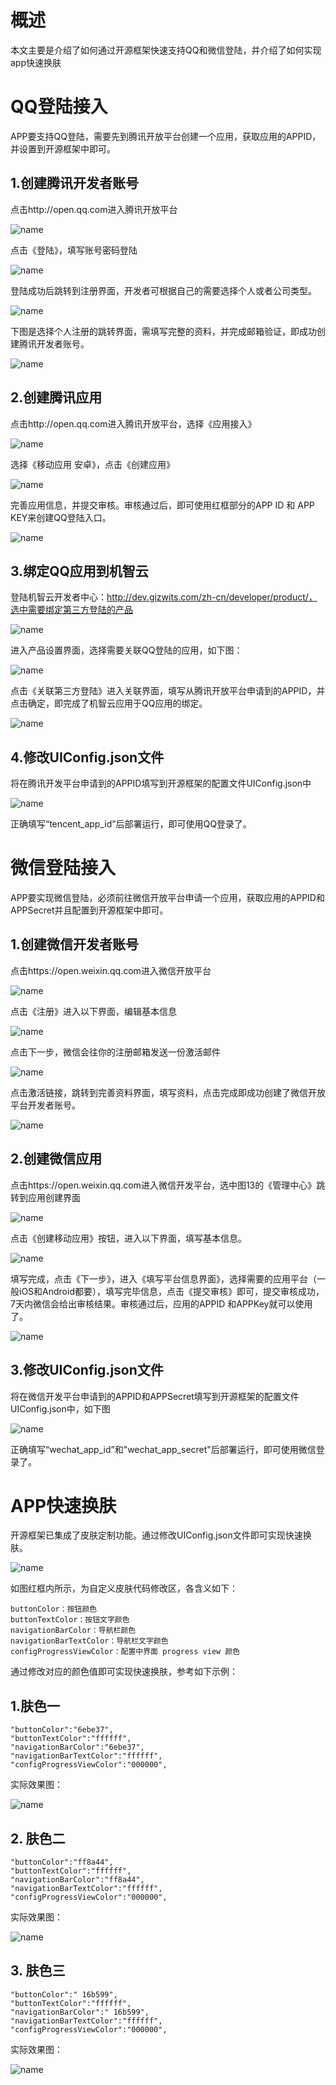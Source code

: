 # 概述
本文主要是介绍了如何通过开源框架快速支持QQ和微信登陆，并介绍了如何实现app快速换肤

# QQ登陆接入

APP要支持QQ登陆，需要先到腾讯开放平台创建一个应用，获取应用的APPID，并设置到开源框架中即可。
    
## 1.创建腾讯开发者账号

   点击http://open.qq.com进入腾讯开放平台
   
 ![name](/assets/zh-cn/AppDev/AppFrame/android/change/1478074977472.png)

   点击《登陆》，填写账号密码登陆
   
![name](/assets/zh-cn/AppDev/AppFrame/android/change/1478075035627.png)

登陆成功后跳转到注册界面，开发者可根据自己的需要选择个人或者公司类型。

 ![name](/assets/zh-cn/AppDev/AppFrame/android/change/1478075057029.png)

下图是选择个人注册的跳转界面，需填写完整的资料，并完成邮箱验证，即成功创建腾讯开发者账号。
 
![name](/assets/zh-cn/AppDev/AppFrame/android/change/1478075072214.png)

## 2.创建腾讯应用

点击http://open.qq.com进入腾讯开放平台，选择《应用接入》
 
![name](/assets/zh-cn/AppDev/AppFrame/android/change/1478075093037.png)

   选择《移动应用 安卓》，点击《创建应用》
   
 ![name](/assets/zh-cn/AppDev/AppFrame/android/change/1478075148169.png)

完善应用信息，并提交审核。审核通过后，即可使用红框部分的APP ID 和 APP KEY来创建QQ登陆入口。

![name](/assets/zh-cn/AppDev/AppFrame/android/change/1478075167275.png)

## 3.绑定QQ应用到机智云

登陆机智云开发者中心：http://dev.gizwits.com/zh-cn/developer/product/，选中需要绑定第三方登陆的产品

![name](/assets/zh-cn/AppDev/AppFrame/android/change/1478075216544.png)

进入产品设置界面，选择需要关联QQ登陆的应用，如下图：
 
 ![name](/assets/zh-cn/AppDev/AppFrame/android/change/1478075231726.png)

点击《关联第三方登陆》进入关联界面，填写从腾讯开放平台申请到的APPID，并点击确定，即完成了机智云应用于QQ应用的绑定。

![name](/assets/zh-cn/AppDev/AppFrame/android/change/1478075247601.png)

         
## 4.修改UIConfig.json文件

将在腾讯开发平台申请到的APPID填写到开源框架的配置文件UIConfig.json中
 
![name](/assets/zh-cn/AppDev/AppFrame/android/change/1478075283475.png)

正确填写“tencent_app_id”后部署运行，即可使用QQ登录了。

# 微信登陆接入

APP要实现微信登陆，必须前往微信开放平台申请一个应用，获取应用的APPID和APPSecret并且配置到开源框架中即可。

## 1.创建微信开发者账号

点击https://open.weixin.qq.com进入微信开放平台 
 
![name](/assets/zh-cn/AppDev/AppFrame/android/change/1478075315152.png)

点击《注册》进入以下界面，编辑基本信息
 
![name](/assets/zh-cn/AppDev/AppFrame/android/change/1478075324515.png)


点击下一步，微信会往你的注册邮箱发送一份激活邮件
 
![name](/assets/zh-cn/AppDev/AppFrame/android/change/1478075342437.png)


点击激活链接，跳转到完善资料界面，填写资料，点击完成即成功创建了微信开放平台开发者账号。
 
![name](/assets/zh-cn/AppDev/AppFrame/android/change/1478075352683.png)

## 2.创建微信应用

   点击https://open.weixin.qq.com进入微信开发平台，选中图13的《管理中心》跳转到应用创建界面
 
![name](/assets/zh-cn/AppDev/AppFrame/android/change/1478075448378.png)

点击《创建移动应用》按钮，进入以下界面，填写基本信息。
 
![name](/assets/zh-cn/AppDev/AppFrame/android/change/1478075458348.png)

填写完成，点击《下一步》，进入《填写平台信息界面》，选择需要的应用平台（一般iOS和Android都要），填写完毕信息，点击《提交审核》即可，提交审核成功，7天内微信会给出审核结果。审核通过后，应用的APPID 和APPKey就可以使用了。
 
![name](/assets/zh-cn/AppDev/AppFrame/android/change/1478075465698.png)

	
## 3.修改UIConfig.json文件

将在微信开发平台申请到的APPID和APPSecret填写到开源框架的配置文件UIConfig.json中，如下图

![name](/assets/zh-cn/AppDev/AppFrame/android/change/1478075506986.png)

正确填写“wechat_app_id”和"wechat_app_secret"后部署运行，即可使用微信登录了。

# APP快速换肤

开源框架已集成了皮肤定制功能。通过修改UIConfig.json文件即可实现快速换肤。

![name](/assets/zh-cn/AppDev/AppFrame/android/change/1478075576718.png)

如图红框内所示，为自定义皮肤代码修改区，各含义如下：



```
buttonColor：按钮颜色
buttonTextColor：按钮文字颜色
navigationBarColor：导航栏颜色
navigationBarTextColor：导航栏文字颜色
configProgressViewColor：配置中界面 progress view 颜色
```

通过修改对应的颜色值即可实现快速换肤，参考如下示例：


## 1.肤色一

```
"buttonColor":"6ebe37",
"buttonTextColor":"ffffff",
"navigationBarColor":"6ebe37",
"navigationBarTextColor":"ffffff",
"configProgressViewColor":"000000",
```

实际效果图：
 
 ![name](/assets/zh-cn/AppDev/AppFrame/android/change/1478075617640.png)

## 2.	肤色二

```
"buttonColor":"ff8a44",
"buttonTextColor":"ffffff",
"navigationBarColor":"ff8a44",
"navigationBarTextColor":"ffffff",
"configProgressViewColor":"000000",
```

实际效果图：
 
 ![name](/assets/zh-cn/AppDev/AppFrame/android/change/1478075629559.png)


## 3.	肤色三

```
"buttonColor":" 16b599",
"buttonTextColor":"ffffff",
"navigationBarColor":" 16b599",
"navigationBarTextColor":"ffffff",
"configProgressViewColor":"000000",
```

实际效果图：
 
![name](/assets/zh-cn/AppDev/AppFrame/android/change/1478075660720.png)

